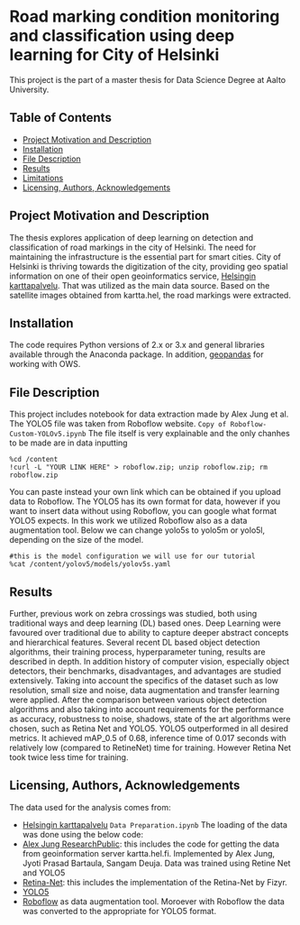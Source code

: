 # Road marking condition monitoring and classification using deep learning for City of Helsinki
This project is the part of a master thesis for Data Science Degree at Aalto University.
## Table of Contents
* [Project Motivation and Description](#motivation)
* [Installation](#Installation)
* [File Description](#description)
* [Results](#Results)
* [Limitations](#Limitations)
* [Licensing, Authors, Acknowledgements](#licensing)
## Project Motivation and Description <a name="motivation"></a>
The thesis explores application of deep learning on detection and classification of road markings in the city of Helsinki. The need for maintaining the infrastructure is the essential part for smart cities. City of Helsinki is thriving towards the digitization of the city, providing geo spatial information on one of their open geoinformatics service, [Helsingin karttapalvelu](https://kartta.hel.fi). That was utilized as the main data source. Based on the satellite images obtained from kartta.hel, the road markings were extracted.


## Installation
The code requires Python versions of 2.x or 3.x and general libraries available through the Anaconda package. In addition, [geopandas](http://geopython.github.io/OWSLib/installation) for working with OWS.
## File Description <a name="description"></a>
This project includes notebook for data extraction made by Alex Jung et al.
The YOLO5 file was taken from Roboflow website. `Copy of Roboflow-Custom-YOLOv5.ipynb`
The file itself is very explainable and the only chanhes to be made are in data inputting
```
%cd /content
!curl -L "YOUR LINK HERE" > roboflow.zip; unzip roboflow.zip; rm roboflow.zip
```
You can paste instead your own link which can be obtained if you upload data to Roboflow. The YOLO5 has its own format for data, however if you want to insert data without using Roboflow, you can google what format YOLO5 expects. In this work we utilized Roboflow also as a data augmentation tool.
Below we can change yolo5s to yolo5m or yolo5l, depending on the size of the model.
```
#this is the model configuration we will use for our tutorial 
%cat /content/yolov5/models/yolov5s.yaml
```
## Results
Further, previous work on zebra crossings was studied, both using traditional ways and deep learning (DL) based ones. Deep Learning were favoured over traditional due to ability to capture deeper abstract concepts and hierarchical features. Several recent DL based object detection algorithms, their training process, hyperparameter tuning, results are described in depth. In addition history of computer vision, especially object detectors, their benchmarks, disadvantages, and advantages are studied extensively. Taking into account the specifics of the dataset such as low resolution, small size and noise, data augmentation and transfer learning were applied. After the comparison between various object detection algorithms and also taking into account requirements for the performance as accuracy, robustness to noise, shadows, state of the art algorithms were chosen, such as Retina Net and YOLO5. YOLO5 outperformed in all desired metrics. It achieved mAP_0.5 of 0.68, inference time of 0.017 seconds with relatively low (compared to RetineNet) time for training. However Retina Net took twice less time for training.

## Licensing, Authors, Acknowledgements <a name="licensing"></a>
The data used for the analysis comes from:
* [Helsingin karttapalvelu](https://kartta.hel.fi/) `Data Preparation.ipynb`
The loading of the data was done using the below code:
* [Alex Jung ResearchPublic](https://github.com/alexjungaalto/ResearchPublic/blob/master/RoadMarkingHelsinki/RoadMarkingMonitoring.ipynb): this includes the code for getting the data from geoinformation server kartta.hel.fi. Implemented by Alex Jung, Jyoti Prasad Bartaula, Sangam Deuja.
Data was trained using Retine Net and YOLO5
* [Retina-Net](https://github.com/fizyr/keras-retinanet): this includes the implementation of the Retina-Net by Fizyr.
* [YOLO5](https://colab.research.google.com/drive/1gDZ2xcTOgR39tGGs-EZ6i3RTs16wmzZQ) 
* [Roboflow](https://roboflow.com) as data augmentation tool. Moroever with Roboflow the data was converted to the appropriate for YOLO5 format.

